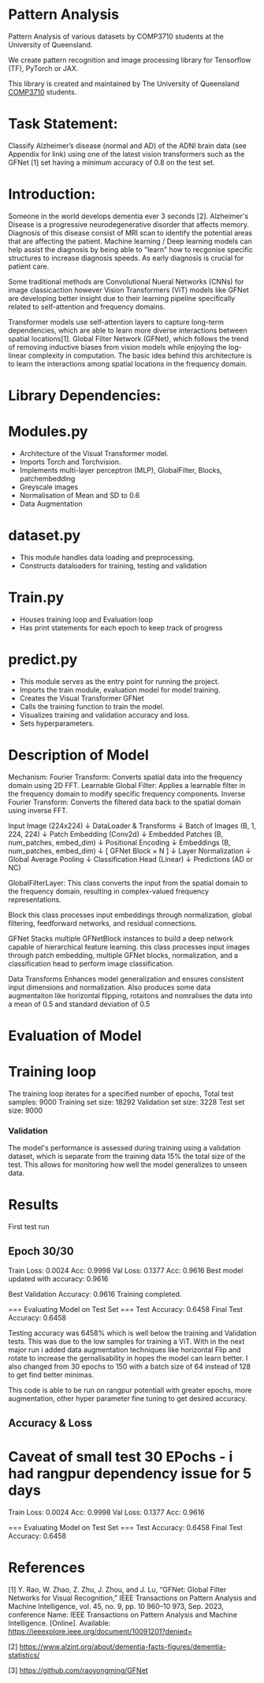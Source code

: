 # Pattern Analysis
Pattern Analysis of various datasets by COMP3710 students at the University of Queensland.

We create pattern recognition and image processing library for Tensorflow (TF), PyTorch or JAX.

This library is created and maintained by The University of Queensland [COMP3710](https://my.uq.edu.au/programs-courses/course.html?course_code=comp3710) students.

# Task Statement:

Classify Alzheimer’s disease (normal and AD) of the ADNI brain data (see Appendix for link) using one of the latest vision transformers such as the GFNet [1] set having a minimum accuracy of 0.8 on the test set.

# Introduction:

Someone in the world develops dementia ever 3 seconds [2]. Alzheimer's Disease is a progressive neurodegenerative disorder that affects memory. Diagnosis of this disease consist of MRI scan to identify the potential areas that are affecting the patient. Machine learning / Deep learning models can help assist the diagnosis by being able to "learn" how to recgonise specific structures to increase diagnosis speeds. As early diagnosis is crucial for patient care.

Some traditional methods are Convolutional Nueral Networks (CNNs) for image classicaction however Vision Transformers (ViT) models like GFNet are developing better insight due to their learning pipeline specifically related to self-attention and frequency domains.


Transformer models use self-attention layers to capture long-term dependencies, which are able to learn more diverse interactions between spatial locations[1].
Global Filter Network (GFNet), which follows the trend of removing inductive biases from vision models while enjoying the log-linear complexity in computation. The basic idea behind this architecture is to learn the interactions among spatial locations in the frequency domain.

    
# Library Dependencies:

# Modules.py
- Architecture of the Visual Transformer model.
- Imports Torch and Torchvision.
- Implements multi-layer perceptron (MLP), GlobalFilter, Blocks, patchembedding
- Greyscale images
- Normalisation of Mean and SD to 0.6
- Data Augmentation 

# dataset.py
- This module handles data loading and preprocessing.
- Constructs dataloaders for training, testing and validation

# Train.py
- Houses training loop and Evaluation loop
- Has print statements for each epoch to keep track of progress

# predict.py
- This module serves as the entry point for running the project.
- Imports the train module, evaluation model for model training.
- Creates the Visual Transformer GFNet
- Calls the training function to train the model.
- Visualizes training and validation accuracy and loss.
- Sets hyperparameters.

# Description of Model

Mechanism:
    Fourier Transform: Converts spatial data into the frequency domain using 2D FFT.
    Learnable Global Filter: Applies a learnable filter in the frequency domain to modify specific frequency components.
    Inverse Fourier Transform: Converts the filtered data back to the spatial domain using inverse FFT.

Input Image (224x224)
        ↓
DataLoader & Transforms
        ↓
Batch of Images (B, 1, 224, 224)
        ↓
Patch Embedding (Conv2d)
        ↓
Embedded Patches (B, num_patches, embed_dim)
        ↓
Positional Encoding
        ↓
Embeddings (B, num_patches, embed_dim)
        ↓
[ GFNet Block × N ]
        ↓
Layer Normalization
        ↓
Global Average Pooling
        ↓
Classification Head (Linear)
        ↓
Predictions (AD or NC)

GlobalFilterLayer:
    This class converts the input from the spatial domain to the frequency domain, resulting in complex-valued frequency representations.

Block
    this class processes input embeddings through normalization, global filtering, feedforward networks, and residual connections.

GFNet
    Stacks multiple GFNetBlock instances to build a deep network capable of hierarchical feature learning.
    this class processes input images through patch embedding, multiple GFNet blocks, normalization, and a classification head to perform image classification.

Data Transforms
     Enhances model generalization and ensures consistent input dimensions and normalization. Also produces some data augmentaiton like horizontal flipping, rotaitons and nomralises the data into a mean of 0.5 and standard deviation of 0.5 

# Evaluation of Model

# Training loop 
The training loop iterates for a specified number of epochs,
Total test samples: 9000
Training set size: 18292
Validation set size: 3228
Test set size: 9000

### Validation
The model's performance is assessed during training using a validation dataset, which is separate from the training data 15% the total size of the test. This allows for monitoring how well the model generalizes to unseen data.

# Results

First test run

Epoch 30/30
----------
Train Loss: 0.0024 Acc: 0.9998
Val   Loss: 0.1377 Acc: 0.9616
Best model updated with accuracy: 0.9616

Best Validation Accuracy: 0.9616
Training completed.

=== Evaluating Model on Test Set ===
Test Accuracy: 0.6458
Final Test Accuracy: 0.6458

Testing accuracy was 6458% which is well below the training and Validation tests. This was due to the low samples for training a ViT. With in the next major run i added data augmentation techniques like horizontal Flip and rotate to increase the gernalisability in hopes the model can learn better. I also changed from 30 epochs to 150 with a batch size of 64 instead of 128 to get find better minimas. 

This code is able to be run on rangpur potentiall with greater epochs, more augmentation, other hyper parameter fine tuning to get desired accuracy. 


## Accuracy & Loss
 # Caveat of small test 30 EPochs - i had rangpur dependency issue for 5 days 
Train Loss: 0.0024 Acc: 0.9998
Val   Loss: 0.1377 Acc: 0.9616

=== Evaluating Model on Test Set ===
Test Accuracy: 0.6458
Final Test Accuracy: 0.6458



# References

[1] Y. Rao, W. Zhao, Z. Zhu, J. Zhou, and J. Lu, “GFNet: Global Filter Networks for Visual Recognition,” IEEE Transactions on Pattern Analysis and Machine Intelligence, vol. 45, no. 9, pp. 10 960–10 973, Sep. 2023, conference Name: IEEE Transactions on Pattern Analysis and Machine Intelligence. [Online]. Available: https://ieeexplore.ieee.org/document/10091201?denied=

[2] https://www.alzint.org/about/dementia-facts-figures/dementia-statistics/

[3] https://github.com/raoyongming/GFNet